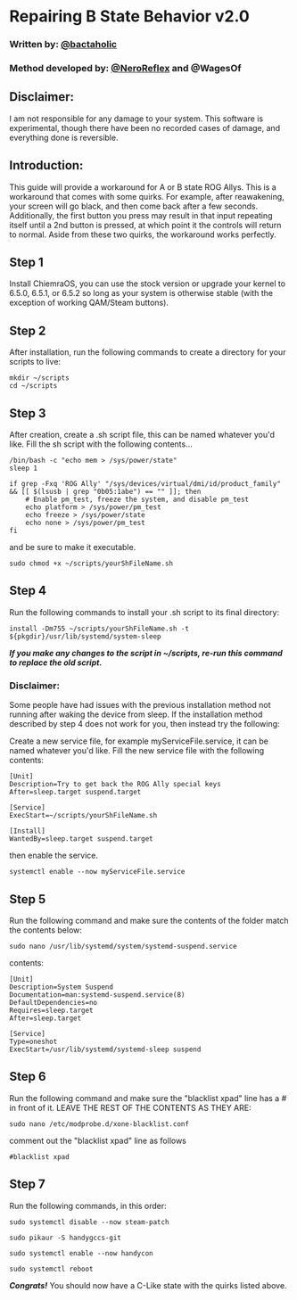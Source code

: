 # Repairing B State Behavior v2.0
### Written by: [@bactaholic](https://github.com/bactaholic)
### Method developed by: [@NeroReflex](https://github.com/NeroReflex) and @WagesOf

## Disclaimer:
I am not responsible for any damage to your system. This software is experimental, though there have been no recorded cases of damage, and everything done is reversible.

## Introduction:
This guide will provide a workaround for A or B state ROG Allys. This is a workaround that comes with some quirks. For example, after reawakening, your screen will go black, and then come back after a few seconds. Additionally, the first button you press may result in that input repeating itself until a 2nd button is pressed, at which point it the controls will return to normal. Aside from these two quirks, the workaround works perfectly.

## Step 1
Install ChiemraOS, you can use the stock version or upgrade your kernel to 6.5.0, 6.5.1, or 6.5.2 so long as your system is otherwise stable (with the exception of working QAM/Steam buttons).

## Step 2
After installation, run the following commands to create a directory for your scripts to live:
```
mkdir ~/scripts
cd ~/scripts
```

## Step 3
After creation, create a .sh script file, this can be named whatever you'd like. Fill the sh script with the following contents...
```
/bin/bash -c "echo mem > /sys/power/state"
sleep 1

if grep -Fxq 'ROG Ally' "/sys/devices/virtual/dmi/id/product_family" && [[ $(lsusb | grep "0b05:1abe") == "" ]]; then
    # Enable pm_test, freeze the system, and disable pm_test
    echo platform > /sys/power/pm_test
    echo freeze > /sys/power/state
    echo none > /sys/power/pm_test
fi
```

and be sure to make it executable.
```
sudo chmod +x ~/scripts/yourShFileName.sh
```

## Step 4
Run the following commands to install your .sh script to its final directory:
```
install -Dm755 ~/scripts/yourShFileName.sh -t ${pkgdir}/usr/lib/systemd/system-sleep
```
***If you make any changes to the script in ~/scripts, re-run this command to replace the old script.***

### Disclaimer:
Some people have had issues with the previous installation method not running after waking the device from sleep. If the installation method described by step 4 does not work for you, then instead try the following:

Create a new service file, for example myServiceFile.service, it can be named whatever you'd like. Fill the new service file with the following contents:

```
[Unit]
Description=Try to get back the ROG Ally special keys
After=sleep.target suspend.target

[Service]
ExecStart=~/scripts/yourShFileName.sh

[Install]
WantedBy=sleep.target suspend.target
```

then enable the service.
```
systemctl enable --now myServiceFile.service
```

## Step 5
Run the following command and make sure the contents of the folder match the contents below:
```
sudo nano /usr/lib/systemd/system/systemd-suspend.service
```
contents:
```
[Unit]
Description=System Suspend
Documentation=man:systemd-suspend.service(8)
DefaultDependencies=no
Requires=sleep.target
After=sleep.target

[Service]
Type=oneshot
ExecStart=/usr/lib/systemd/systemd-sleep suspend
```
## Step 6
Run the following command and make sure the "blacklist xpad" line has a # in front of it. LEAVE THE REST OF THE CONTENTS AS THEY ARE:
```
sudo nano /etc/modprobe.d/xone-blacklist.conf
```
comment out the "blacklist xpad" line as follows
```
#blacklist xpad
```
## Step 7
Run the following commands, in this order:
```
sudo systemctl disable --now steam-patch
```
```
sudo pikaur -S handygccs-git
```
```
sudo systemctl enable --now handycon
```
```
sudo systemctl reboot
```
***Congrats!*** You should now have a C-Like state with the quirks listed above.

